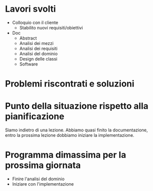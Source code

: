 # Lavori svolti
- Colloquio con il cliente
  - Stabilito nuovi requisiti/obiettivi
- Doc
  - Abstract
  - Analisi dei mezzi
  - Analisi dei requisiti
  - Analisi del dominio
  - Design delle classi
  - Software

# Problemi riscontrati e soluzioni

# Punto della situazione rispetto alla pianificazione
Siamo indietro di una lezione. Abbiamo quasi finito la documentazione, entro la prossima lezione dobbiamo iniziare la implementazione.
# Programma dimassima per la prossima giornata
- Finire l'analisi del dominio
- Iniziare con l'implementazione
